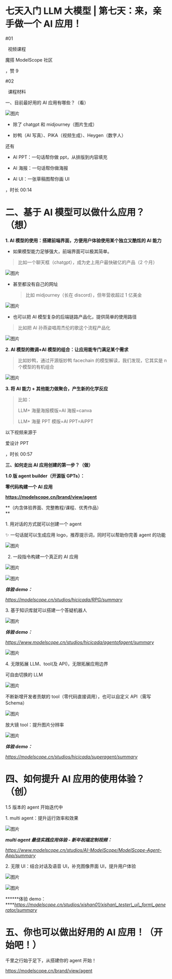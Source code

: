 

# 七天入门 LLM 大模型 | 第七天：来，亲手做一个 AI 应用！

  

  

  

#01 

  视频课程  

  

魔搭 ModelScope 社区

，赞 9

  

  

#02 

  课程材料  

  

一、目前最好用的 AI 应用有哪些？（看）

  

![图片](assets/1709196974-208c1685794133a20edc2775a70590e2.png)

  

-   除了 chatgpt 和 midjourney（图片生成）
    
-   妙鸭（AI 写真）、PIKA（视频生成）、Heygen（数字人）
    

还有

-   AI PPT：一句话帮你做 ppt，从排版到内容填充
    
-   AI 海报：一句话帮你做海报
    
-   AI UI：一张草稿图帮你画 UI
    

，时长 00:14

#   

  

# **二、基于 AI 模型可以做什么应用？（想）**  

**1\. AI 模型的使用：搭建前端界面，方便用户体验使用某个独立又酷炫的 AI 能力**

-   如果模型能力足够强大，前端界面可以极其简单。
    

> 比如一个聊天框（chatgpt），成为史上用户最快破亿的产品（2 个月）

![图片](assets/1709196974-e88c37e314d588143c5599d0ca288aaa.png)

  

  

-   甚至都没有自己的网址
    
    > 比如 midjourney（长在 discord），但年营收超过 1 亿美金
    

![图片](assets/1709196974-9cce88829566d59216a6436b4f655b9d.png)

  

  

-   也可以把 AI 模型复杂的后端链路产品化，提供简单的使用路径
    

> 比如把 AI 孙燕姿唱周杰伦的歌这个流程产品化

![图片](assets/1709196974-752084434b80b66bed04526810f35725.png)

  

  

**2\. AI 模型的微调+AI 模型的组合：让应用能专门满足某个需求**

> 比如妙鸭，通过开源版妙鸭 facechain 的模型解读，我们发现，它其实是 n 个模型的有机组合

![图片](assets/1709196974-1c056991d79f59bd80affb2fed4b9567.png)

  

**3\. 将 AI 能力 + 其他能力做聚合，产生新的化学反应**

> 比如：
> 
> LLM+ 海量海报模版=AI 海报=canva
> 
> LLM+ 海量 PPT 模版=AI PPT=AiPPT

以下视频来源于

爱设计 PPT

，时长 00:57

  

**三、如何走出 AI 应用创建的第一步？（做）**  

**1.0 版 agent builder（开源版 GPTs）：**

**零代码构建一个 AI 应用**

**https://modelscope.cn/brand/view/agent**

**（内含体验界面、完整教程/课程、优秀作品）  
**

  

1\. 用对话的方式就可以创建一个 agent

✨ 一句话就可以生成应用 logo，推荐提示词，同时可以帮助你完善 agent 的功能

  

![图片](assets/1709196974-8e41036b21effc4265b6abf4b94557d0.png)

  

2. 一段指令构建一个真正的 AI 应用  

  

![图片](assets/1709196974-f4901b500fc8dfed95e41d5eb2e739c5.png)

  

![图片](assets/1709196974-37d80127b73f829661c0d17b431e0b18.svg)

  

***体验 demo：***

*https://modelscope.cn/studios/hicicada/RPG/summary*

  

  

3\. 基于知识库就可以搭建一个答疑机器人  

  

![图片](assets/1709196974-37d80127b73f829661c0d17b431e0b18.svg)

  

***体验 demo：***

*https://www.modelscope.cn/studios/hicicada/agentofagent/summary*

  

![图片](assets/1709196974-2fea0a8c92a82139a33b0e719b29cb77.png)

  

  

4\. 无限拓展 LLM、tool(及 API)，无限拓展应用边界

可自由切换的 LLM

  

![图片](assets/1709196974-04798628190528ec19acdeaacd4191e3.png)

  

不断新增开发者贡献的 tool（零代码直接调用），也可以自定义 API（需写 Schema）

  

![图片](assets/1709196974-6f1ac875bb1281d4083831460fdf2696.png)

  

放大镜 tool：提升图片分辨率

  

![图片](assets/1709196974-a150d84e596420664ba699dc8bc54f23.png)

  

***体验 demo：***

*https://modelscope.cn/studios/hicicada/superagent/summary*

  

# 四、如何提升 AI 应用的使用体验？（创）

1.5 版本的 agent 开始迭代中

  

1\. multi agent：提升运行效率和效果

  

![图片](assets/1709196974-9adae27b53d582a84467ef44900cc2ab.png)

  

***multi agent 最佳实践应用体验 - 新年祝福定制视频：***

*https://www.modelscope.cn/studios/AI-ModelScope/ModelScope-Agent-App/summary*

  

2\. 无限 UI：结合对话及语音 UI，补充图像界面 UI，提升用户体验  

  

![图片](assets/1709196974-79391d2854096616744b7363ad8faccb.png)

  

![图片](assets/1709196974-496d7f579c9494e1646718cfdb7a2682.png)

  

******体验 demo：*****https://modelscope.cn/studios/xishan01/xishan\_tester\_ui\_form\_generator/summary*

  

# 五、你也可以做出好用的 AI 应用！（开始吧！）

千里之行始于足下，从搭建你的 agent 开始！

https://modelscope.cn/brand/view/agent​​​​
